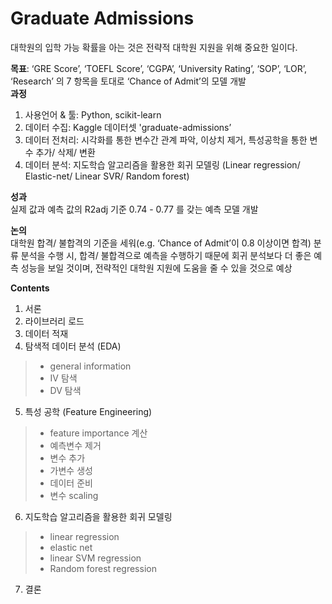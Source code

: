 # **Graduate Admissions**

대학원의 입학 가능 확률을 아는 것은 전략적 대학원 지원을 위해 중요한 일이다. <br>

**목표**: ‘GRE Score’, ‘TOEFL Score’, ‘CGPA’, ‘University Rating’, ‘SOP’, ‘LOR’, ‘Research’ 의 7 항목을 토대로 ‘Chance of Admit’의 모델 개발 <br>
**과정**
1. 사용언어 & 툴: Python, scikit-learn
2. 데이터 수집: Kaggle 데이터셋 'graduate-admissions’
3. 데이터 전처리: 시각화를 통한 변수간 관계 파악, 이상치 제거, 특성공학을 통한 변수 추가/ 삭제/ 변환
4. 데이터 분석: 지도학습 알고리즘을 활용한 회귀 모델링 (Linear regression/ Elastic-net/ Linear SVR/ Random forest)

**성과** <br>
실제 값과 예측 값의 R2adj 기준 0.74 - 0.77 를 갖는 예측 모델 개발

**논의** <br>
대학원 합격/ 불합격의 기준을 세워(e.g. ‘Chance of Admit’이 0.8 이상이면 합격) 분류 분석을 수행 시, 합격/ 불합격으로 예측을 수행하기 때문에 회귀 분석보다 더 좋은 예측 성능을 보일 것이며, 전략적인 대학원 지원에 도움을 줄 수 있을 것으로 예상

**Contents**

1. 서론
2. 라이브러리 로드
3. 데이터 적재
4. 탐색적 데이터 분석 (EDA)
>- general information
>- IV 탐색
>- DV 탐색
5. 특성 공학 (Feature Engineering)
>- feature importance 계산
>- 예측변수 제거
>- 변수 추가
>- 가변수 생성
>- 데이터 준비
>- 변수 scaling
6. 지도학습 알고리즘을 활용한 회귀 모델링
>- linear regression
>- elastic net
>- linear SVM regression
>- Random forest regression
7. 결론
